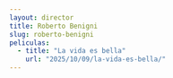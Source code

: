 ```yaml
---
layout: director
title: Roberto Benigni
slug: roberto-benigni
peliculas:
  - title: "La vida es bella"
    url: "2025/10/09/la-vida-es-bella/"
---
```

